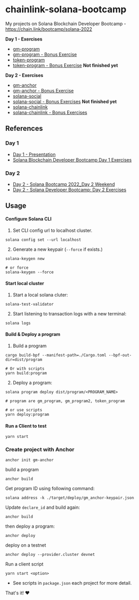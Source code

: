 # chainlink-solana-bootcamp

My projects on Solana Blockchain Developer Bootcamp - https://chain.link/bootcamp/solana-2022

**Day 1 - Exercises**

- [gm-program](/gm-program)
- [gm-program - Bonus Exercise](/gm-program2)
- [token-program](/token-program)
- [token-program - Bonus Exercise](/token-program-bonus) **Not finished yet**

**Day 2 - Exercises**

- [gm-anchor](/gm-anchor)
- [gm-anchor - Bonus Exercise](/gm-anchor2)
- [solana-social](/solana-social)
- [solana-social - Bonus Exercises](/solana-social2/) **Not finished yet**
- [solana-chainlink](/solana-chainlink/)
- [solana-chainlink - Bonus Exercises](/solana-chainlink2/)

## References

### Day 1

- [Day 1 - Presentation](https://drive.google.com/file/d/19j241YdwF1p2y6SP_S-HCdmsL7ds-kB4/view)
- [Solana Blockchain Developer Bootcamp Day 1 Exercises](https://docs.google.com/document/d/e/2PACX-1vSOgwdz9-vpBDwh3Epr3fdjzGyMWB1GHNT4H7YysNRyBFRJ0_qpcafgGcZUgNJLoyTH9IBVBaaInHsc/pub)

### Day 2

- [Day 2 - Solana Bootcamp 2022_Day 2 Weekend](https://drive.google.com/file/d/1q21-c6i_ATB4Qgtz8WIfS4lOvvC-YRvs/view)
- [Day 2 - Solana Developer Bootcamp: Day 2 Exercises](https://docs.google.com/document/d/e/2PACX-1vTm2gQPzKGtoZtTeXJGw6ux69gKDrAtiC8qD6GqWTQwfLaokAv9nnTgnGaniHOOLTZoKosRy0FgvGVy/pub)

## Usage

#### Configure Solana CLI

1. Set CLI config url to localhost cluster.

```
solana config set --url localhost
```

2. Generate a new keypair (`--force` if exists.)

```
solana-keygen new

# or force
solana-keygen --force
```

#### Start local cluster

1. Start a local solana cluter:

```
solana-test-validator
```

2. Start listening to transaction logs with a new terminal:

```
solana logs
```

#### Build & Deploy a program

1. Build a program

```
cargo build-bpf --manifest-path=./Cargo.toml --bpf-out-dir=dist/program

# Or with scripts
yarn build:program
```

2. Deploy a program:

```
solana program deploy dist/program/<PROGRAM_NAME>

# program are gm_program, gm_program2, token_program

# or use scripts
yarn deploy:program
```

#### Run a Client to test

```
yarn start
```


### Create project with Anchor

```
anchor init gm-anchor
```

build a program

```
anchor build
```

Get program ID using following command:

```
solana address -k ./target/deploy/gm_anchor-keypair.json
```

Update `declare_id` and build again:

```
anchor build
```

then deploy a program:

```
anchor deploy
```

deploy on a testnet

```
anchor deploy --provider.cluster devnet
```

Run a client script

```
yarn start <option>
```

- See scripts in `package.json` each project for more detail.

That's it! ❤️
